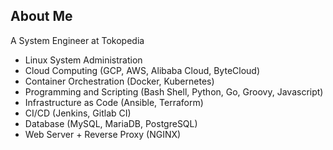 ## About Me

A System Engineer at Tokopedia

- Linux System Administration
- Cloud Computing (GCP, AWS, Alibaba Cloud, ByteCloud)
- Container Orchestration (Docker, Kubernetes)
- Programming and Scripting (Bash Shell, Python, Go, Groovy, Javascript)
- Infrastructure as Code (Ansible, Terraform)
- CI/CD (Jenkins, Gitlab CI)
- Database (MySQL, MariaDB, PostgreSQL)
- Web Server + Reverse Proxy (NGINX)

<!--
**fakhriperdana/fakhriperdana** is a ✨ _special_ ✨ repository because its `README.md` (this file) appears on your GitHub profile.

Here are some ideas to get you started:

- 🔭 I’m currently working on ...
- 🌱 I’m currently learning ...
- 👯 I’m looking to collaborate on ...
- 🤔 I’m looking for help with ...
- 💬 Ask me about ...
- 📫 How to reach me: ...
- 😄 Pronouns: ...
- ⚡ Fun fact: ...
-->
